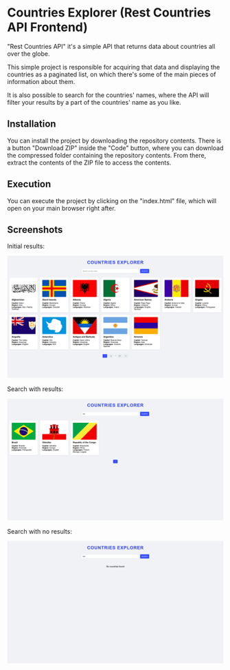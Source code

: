 # Countries Explorer (Rest Countries API Frontend)

"Rest Countries API" it's a simple API that returns data about countries all over the globe. 

This simple project is responsible for acquiring that data and displaying the countries as a paginated list, on which there's some of the main pieces of information about them.

It is also possible to search for the countries' names, where the API will filter your results by a part of the countries' name as you like.

## Installation

You can install the project by downloading the repository contents. There is a button "Download ZIP" inside the "Code" button, where you can download the compressed folder containing the repository contents. From there, extract the contents of the ZIP file to access the contents.

## Execution

You can execute the project by clicking on the "index.html" file, which will open on your main browser right after.

## Screenshots

Initial results:

![initial](images/initial-results.png)

Search with results:

![search](images/search-results.png)

Search with no results:

![no-results](images/no-results.png)
